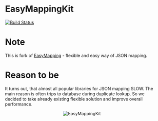 # EasyMappingKit

[![Build Status](https://travis-ci.org/Yalantis/EasyMappingKit.png)](https://travis-ci.org/Yalantis/EasyMappingKit)

# Note
This is fork of [EasyMapping](https://github.com/lucasmedeirosleite/EasyMapping) - flexible and easy way of JSON mapping.

# Reason to be
It turns out, that almost all popular libraries for JSON mapping SLOW. The main reason is often trips to database during duplicate lookup. So we decided to take already existing flexible solution and improve overall performance. 
<p align="center" >
  <img src="https://raw.githubusercontent.com/Yalantis/EasyMappingKit/master/Assets/com.yalantis.easymappingkit.performance.png" alt="EasyMappingKit" title="EasyMappingKit">
</p>
